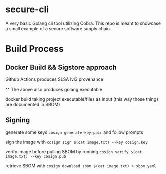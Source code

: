 # secure-cli
A very basic Golang cli tool utilizing Cobra. This repo is meant to showcase
a small example of a secure software supply chain.

# Build Process
## Docker Build && Sigstore approach
Github Actions produces SLSA lvl3 provenance

^^ The above also produces golang executable

docker build taking project executable/files as input (this way those things are documented in SBOM)


## Signing
generate some keys `cosign generate-key-pair` and follow prompts

sign the image with `cosign sign $(cat image.txt) --key cosign.key`

verify image before pulling SBOM by running `cosign verify $(cat image.txt) --key cosign.pub`

retrieve SBOM with `cosign download sbom $(cat image.txt) > sbom.yaml`






